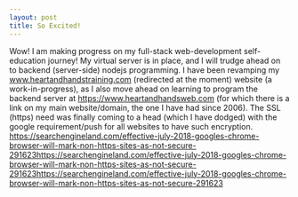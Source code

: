 ```yaml
---
layout: post
title: So Excited!
---
```


Wow! I am making progress on my full-stack web-development self-education journey! My virtual server is in place, and I will trudge ahead on to backend (server-side) nodejs programming. I have been revamping my www.heartandhandstraining.com (redirected at the moment) website (a work-in-progress), as I also move ahead on learning to program the backend server at https://www.heartandhandsweb.com (for which there is a link on my main website/domain, the one I have had since 2006). The SSL (https) need was finally coming to a head (which I have dodged) with the google requirement/push for all websites to have such encryption. https://searchengineland.com/effective-july-2018-googles-chrome-browser-will-mark-non-https-sites-as-not-secure-291623https://searchengineland.com/effective-july-2018-googles-chrome-browser-will-mark-non-https-sites-as-not-secure-291623https://searchengineland.com/effective-july-2018-googles-chrome-browser-will-mark-non-https-sites-as-not-secure-291623
